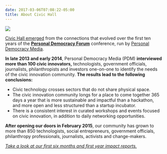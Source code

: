 ```yaml
---
date: 2017-03-06T07:08:22-05:00
title: About Civic Hall
---
```

[![](https://sites.google.com/a/civichall.org/membership-guide/_/rsrc/1480347989635/home/history/PDM.png?height=246&width=320)](https://sites.google.com/a/civichall.org/membership-guide/home/history/PDM.png?attredirects=0)

[Civic Hall emerged](http://www.gothamgazette.com/index.php/government/5519-in-new-civic-tech-hub-a-family-legacy-of-community-building-continues) from the connections that evolved over the first ten years of the [**Personal Democracy Forum**](http://go.personaldemocracy.com/) conference,
run by [Personal Democracy Media](https://personaldemocracy.com/about-us).

**In late 2013 and early 2014**, Personal Democracy Media (PDM) **interviewed more than 100 civic innovators,** technologists, government officials, journalists, philanthropists and investors one-on-one to identify the needs of the civic innovation community. **The results lead to the following conclusions:**

*   Civic technology crosses sectors that do not share physical space.
*   The civic innovation community longs for a place to come together 365 days a year that is more sustainable and impactful than a hackathon, and more open and less structured than a startup incubator.
*   There is a consistent interest in curated workshops and events focused on civic innovation, in addition to daily networking opportunities.

**After opening our doors in February 2015**, our community has grown to more than 850 technologists, social entrepreneurs, government officials, philanthropy professionals, journalists, activists and change-makers. 

_[Take a look at our first six months and first year impact reports.](http://civichall.org/about-civic-hall/impact-reports/)_
